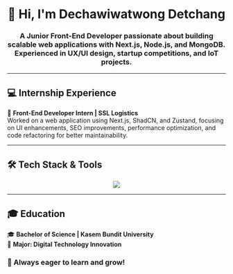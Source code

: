 <h1 align="center">👋 Hi, I'm Dechawiwatwong Detchang</h1>  
<h3 align="center">A Junior Front-End Developer passionate about building scalable web applications with Next.js, Node.js, and MongoDB. Experienced in UX/UI design, startup competitions, and IoT projects.</h3>  

---

## 💻 Internship Experience  
🔹 **Front-End Developer Intern | SSL Logistics**  
Worked on a web application using Next.js, ShadCN, and Zustand, focusing on UI enhancements, SEO improvements, performance optimization, and code refactoring for better maintainability.

---

## 🛠️ Tech Stack & Tools  
<p align="center">
  <img src="https://skillicons.dev/icons?i=html,css,js,ts,react,nextjs,nodejs,express,mongodb,mysql,tailwind,bootstrap,redux,php,python,java,cpp,figma,git,jquery,npm,pnpm,postman,regex,arduino" />
</p>  

---

## 🎓 Education  
🎓 **Bachelor of Science | Kasem Bundit University**  
📌 **Major: Digital Technology Innovation**  

### 🚀 Always eager to learn and grow!
